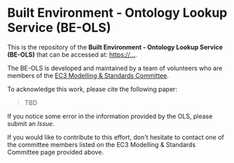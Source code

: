 # Built Environment - Ontology Lookup Service (BE-OLS)

This is the repository of the **Built Environment - Ontology Lookup Service (BE-OLS)** that can be accessed at: [https://...](https://...).

The BE-OLS is developed and maintained by a team of volunteers who are members of the [EC3 Modelling & Standards Committee](https://ec-3.org/governance/technical-committees/modelling-standards-committee/).

To acknowledge this work, please cite the following paper:

> TBD

If you notice some error in the information provided by the OLS, please submit an *Issue*.

If you would like to contribute to this effort, don't hesitate to contact one of the committee members listed on the EC3 Modelling & Standards Committee page provided above.
